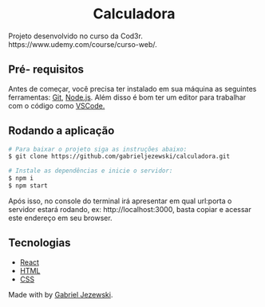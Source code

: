 <h1 align="center">Calculadora</h1>
<p>Projeto desenvolvido no curso da Cod3r. https://www.udemy.com/course/curso-web/.</p>

## Pré- requisitos

Antes de começar, você precisa ter instalado em sua máquina as seguintes ferramentas: <a href="https://git-scm.com/">Git</a>, <a href="https://nodejs.org/en/">Node.js</a>. Além disso é bom ter um editor para trabalhar com o código como <a href="https://code.visualstudio.com/">VSCode.</a>

## Rodando a aplicação

```bash
# Para baixar o projeto siga as instruções abaixo:
$ git clone https://github.com/gabrieljezewski/calculadora.git
```

```bash
# Instale as dependências e inicie o servidor:
$ npm i
$ npm start
```
Após isso, no console do terminal irá apresentar em qual url:porta o servidor estará rodando, ex: http://localhost:3000, basta copiar e acessar este endereço em seu browser.

  ## Tecnologias

- [React](https://pt-br.reactjs.org/)
- [HTML](https://developer.mozilla.org/pt-BR/docs/Web/HTML)
- [CSS](https://developer.mozilla.org/pt-BR/docs/Web/CSS)

Made with by <a href="https://www.linkedin.com/in/gabrieljezewski/">Gabriel Jezewski</a>.

